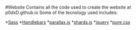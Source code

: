 #Website
Contains all the code used to create the website 
at p0dxD.github.io
Some of the tecnology used includes: 

*[Sass](http://sass-lang.com/)
*[Handlebars](http://handlebarsjs.com/)
*[parallax.js](http://matthew.wagerfield.com/parallax/)
*[shards.js](https://github.com/vonKristoff/Shards)
*[jquery](https://jquery.com)
*[pure css](http://purecss.io/)